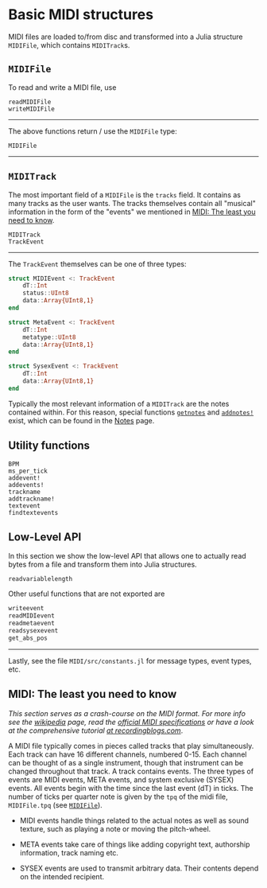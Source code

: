 # Basic MIDI structures
MIDI files are loaded to/from disc and transformed into a Julia structure `MIDIFile`, which contains `MIDITrack`s.
## `MIDIFile`
To read and write a MIDI file, use
```@docs
readMIDIFile
writeMIDIFile
```
---
The above functions return / use the `MIDIFile` type:
```@docs
MIDIFile
```
---

## `MIDITrack`
The most important field of a `MIDIFile` is the `tracks` field. It contains as
many tracks as the user wants. The tracks themselves contain all "musical" information
in the form of the "events" we mentioned in [MIDI: The least you need to know](@ref).
```@docs
MIDITrack
TrackEvent
```

---

The `TrackEvent` themselves can be one of three types:
```julia
struct MIDIEvent <: TrackEvent
    dT::Int
    status::UInt8
    data::Array{UInt8,1}
end

struct MetaEvent <: TrackEvent
    dT::Int
    metatype::UInt8
    data::Array{UInt8,1}
end

struct SysexEvent <: TrackEvent
    dT::Int
    data::Array{UInt8,1}
end
```

Typically the most relevant information of a `MIDITrack` are the notes contained within.
For this reason, special functions [`getnotes`](@ref) and [`addnotes!`](@ref) exist, which can be found in the [Notes](notes) page.

## Utility functions
```@docs
BPM
ms_per_tick
addevent!
addevents!
trackname
addtrackname!
textevent
findtextevents
```


## Low-Level API
In this section we show the low-level API that allows one to actually read
bytes from a file and transform them into Julia structures.

```@docs
readvariablelength
```
Other useful functions that are not exported are
```julia
writeevent
readMIDIevent
readmetaevent
readsysexevent
get_abs_pos
```

---

Lastly, see the file `MIDI/src/constants.jl` for message types, event types, etc.

## MIDI: The least you need to know
*This section serves as a crash-course on the MIDI format. For more info
see the [wikipedia](https://en.wikipedia.org/wiki/MIDI) page,
read the [official MIDI specifications](https://www.midi.org/specifications) or
have a look at the comprehensive tutorial [at recordingblogs.com](http://www.recordingblogs.com/wiki/musical-instrument-digital-interface-midi)*.

A MIDI file typically comes in pieces called tracks that play simultaneously. Each track can have 16 different channels, numbered 0-15. Each channel can be thought of as a single instrument, though that instrument can be changed throughout that track. A track contains events. The three types of events are MIDI events, META events, and system exclusive (SYSEX) events.
All events begin with the time since the last event (dT) in ticks. The number of ticks per quarter note is given by the `tpq` of the midi file, `MIDIFile.tpq` (see [`MIDIFile`](@ref)).

* MIDI events handle things related to the actual notes as well as sound texture, such as playing a note or moving the pitch-wheel.

* META events take care of things like adding copyright text, authorship information,
  track naming etc.

* SYSEX events are used to transmit arbitrary data. Their contents depend on the intended recipient.
